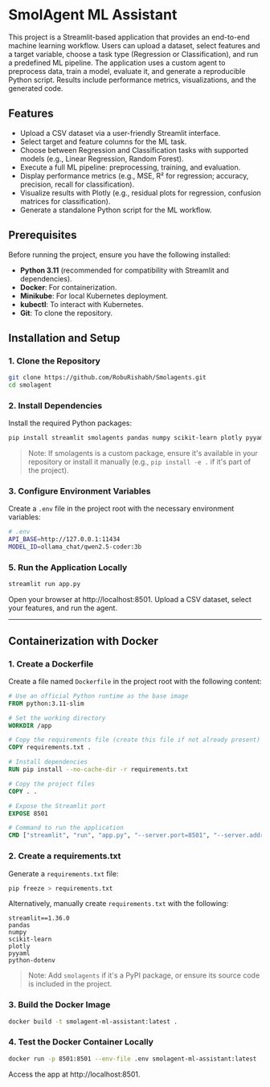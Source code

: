 # SmolAgent ML Assistant

This project is a Streamlit-based application that provides an end-to-end machine learning workflow. Users can upload a dataset, select features and a target variable, choose a task type (Regression or Classification), and run a predefined ML pipeline. The application uses a custom agent to preprocess data, train a model, evaluate it, and generate a reproducible Python script. Results include performance metrics, visualizations, and the generated code.

## Features
- Upload a CSV dataset via a user-friendly Streamlit interface.
- Select target and feature columns for the ML task.
- Choose between Regression and Classification tasks with supported models (e.g., Linear Regression, Random Forest).
- Execute a full ML pipeline: preprocessing, training, and evaluation.
- Display performance metrics (e.g., MSE, R² for regression; accuracy, precision, recall for classification).
- Visualize results with Plotly (e.g., residual plots for regression, confusion matrices for classification).
- Generate a standalone Python script for the ML workflow.

## Prerequisites
Before running the project, ensure you have the following installed:
- **Python 3.11** (recommended for compatibility with Streamlit and dependencies).
- **Docker**: For containerization.
- **Minikube**: For local Kubernetes deployment.
- **kubectl**: To interact with Kubernetes.
- **Git**: To clone the repository.

## Installation and Setup

### 1. Clone the Repository
```bash
git clone https://github.com/RobuRishabh/Smolagents.git
cd smolagent
```

### 2. Install Dependencies
Install the required Python packages:
```bash
pip install streamlit smolagents pandas numpy scikit-learn plotly pyyaml python-dotenv
```

> Note: If smolagents is a custom package, ensure it's available in your repository or install it manually (e.g., `pip install -e .` if it's part of the project).

### 3. Configure Environment Variables
Create a `.env` file in the project root with the necessary environment variables:
```bash
# .env
API_BASE=http://127.0.0.1:11434
MODEL_ID=ollama_chat/qwen2.5-coder:3b
```

### 5. Run the Application Locally
```bash
streamlit run app.py
```
Open your browser at http://localhost:8501. Upload a CSV dataset, select your features, and run the agent.

---

## Containerization with Docker

### 1. Create a Dockerfile
Create a file named `Dockerfile` in the project root with the following content:
```dockerfile
# Use an official Python runtime as the base image
FROM python:3.11-slim

# Set the working directory
WORKDIR /app

# Copy the requirements file (create this file if not already present)
COPY requirements.txt .

# Install dependencies
RUN pip install --no-cache-dir -r requirements.txt

# Copy the project files
COPY . .

# Expose the Streamlit port
EXPOSE 8501

# Command to run the application
CMD ["streamlit", "run", "app.py", "--server.port=8501", "--server.address=0.0.0.0"]
```

### 2. Create a requirements.txt
Generate a `requirements.txt` file:
```bash
pip freeze > requirements.txt
```
Alternatively, manually create `requirements.txt` with the following:
```
streamlit==1.36.0
pandas
numpy
scikit-learn
plotly
pyyaml
python-dotenv
```
> Note: Add `smolagents` if it's a PyPI package, or ensure its source code is included in the project.

### 3. Build the Docker Image
```bash
docker build -t smolagent-ml-assistant:latest .
```

### 4. Test the Docker Container Locally
```bash
docker run -p 8501:8501 --env-file .env smolagent-ml-assistant:latest
```
Access the app at http://localhost:8501.
